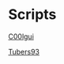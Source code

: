 # Scripts

[C00lgui](https://raw.githubusercontent.com/N0ub4x/RBX_Scripts/main/C00lgui.lua)

[Tubers93](https://raw.githubusercontent.com/N0ub4x/RBX_Scripts/main/Tubers93%20Admin.lua)
